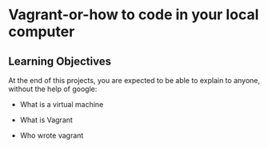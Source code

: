# Vagrant-or-how to code in your local computer
## Learning Objectives
At the end of this projects, you are expected to be able to explain to anyone, without the help of google:

* What is a virtual machine

* What is Vagrant

* Who wrote vagrant
